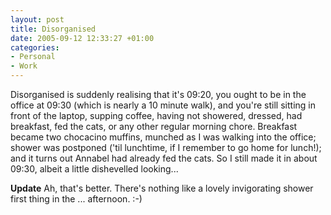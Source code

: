 ```yaml
---
layout: post
title: Disorganised
date: 2005-09-12 12:33:27 +01:00
categories:
- Personal
- Work
---
```

Disorganised is suddenly realising that it's 09:20, you ought to be in the office at 09:30 (which is nearly a 10 minute walk), and you're still sitting in front of the laptop, supping coffee, having not showered, dressed, had breakfast, fed the cats, or any other regular morning chore.  Breakfast became two chocacino muffins, munched as I was walking into the office; shower was postponed ('til lunchtime, if I remember to go home for lunch!); and it turns out Annabel had already fed the cats.  So I still made it in about 09:30, albeit a little dishevelled looking...

**Update**  Ah, that's better.  There's nothing like a lovely invigorating shower first thing in the ... afternoon. :-)
